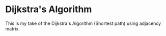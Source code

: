 # Dijkstra's Algorithm

This is my take of the Dijkstra's Algorithm (Shortest path) using adjacency matrix.

